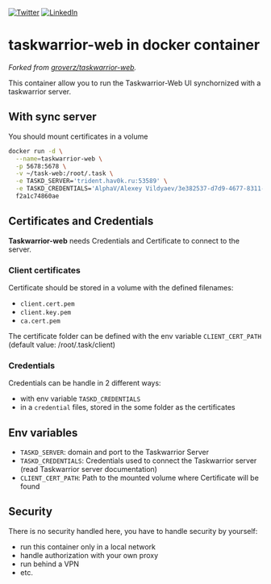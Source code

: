 [![Twitter](https://img.shields.io/badge/Twitter-%40jeckel4-blue.svg)](https://twitter.com/jeckel4) [![LinkedIn](https://img.shields.io/badge/LinkedIn-Julien%20Mercier-blue.svg)](https://www.linkedin.com/in/jeckel/)
# taskwarrior-web in docker container 

*Forked from [groverz/taskwarrior-web](https://github.com/groverz/taskwarrior-web).*

This container allow you to run the Taskwarrior-Web UI synchornized with a taskwarrior server.


## With sync server 

You should mount certificates in a volume

```bash
docker run -d \
  --name=taskwarrior-web \
  -p 5678:5678 \
  -v ~/task-web:/root/.task \
  -e TASKD_SERVER='trident.hav0k.ru:53589' \
  -e TASKD_CREDENTIALS='AlphaV/Alexey Vildyaev/3e382537-d7d9-4677-8311-3cfd1047623f' \
  f2a1c74860ae
```

## Certificates and Credentials

**Taskwarrior-web** needs Credentials and Certificate to connect to the server.

### Client certificates

Certificate should be stored in a volume with the defined filenames:
- `client.cert.pem`
- `client.key.pem`
- `ca.cert.pem`

The certificate folder can be defined with the env variable `CLIENT_CERT_PATH` (default value: /root/.task/client)

### Credentials

Credentials can be handle in 2 different ways:
- with env variable `TASKD_CREDENTIALS`
- in a `credential` files, stored in the some folder as the certificates

## Env variables

- `TASKD_SERVER`: domain and port to the Taskwarrior Server
- `TASKD_CREDENTIALS`: Credentials used to connect the Taskwarrior server (read Taskwarrior server documentation)
- `CLIENT_CERT_PATH`: Path to the mounted volume where Certificate will be found

## Security 

There is no security handled here, you have to handle security by yourself:
- run this container only in a local network
- handle authorization with your own proxy
- run behind a VPN
- etc.
